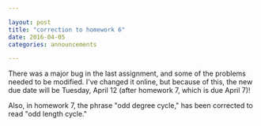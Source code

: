 ```yaml
---

layout: post
title: "correction to homework 6"
date: 2016-04-05
categories: announcements

---
```


There was a major bug in the last assignment, and some of the problems needed to be modified. I've changed it online, but because of this, the new due date will be Tuesday, April 12 (after homework 7, which is due April 7)!

Also, in homework 7, the phrase "odd degree cycle," has been corrected to read "odd length cycle."